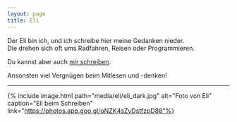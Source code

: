 ```yaml
---
layout: page
title: Eli
---
```


Der Eli bin ich, und ich schreibe hier meine Gedanken nieder.  
Die drehen sich oft ums Radfahren, Reisen oder Programmieren.

Du kannst aber auch [mir schreiben](mailto:eliasgander@icloud.com).

Ansonsten viel Vergnügen beim Mitlesen und -denken!

---

{% include image.html path="media/eli/eli_dark.jpg" alt="Foto von Eli" caption="Eli beim Schreiben" link="https://photos.app.goo.gl/oNZK4sZyDstfzpD88"%}
